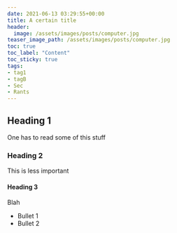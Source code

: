 ```yaml
---
date: 2021-06-13 03:29:55+00:00
title: A certain title
header:
  image: /assets/images/posts/computer.jpg
teaser_image_path: /assets/images/posts/computer.jpg
toc: true
toc_label: "Content"
toc_sticky: true
tags:
- tag1
- tagB
- Sec
- Rants
---
```


## Heading 1
One has to read some of this stuff

### Heading 2
This is less important

#### Heading 3
Blah

* Bullet 1
* Bullet 2


